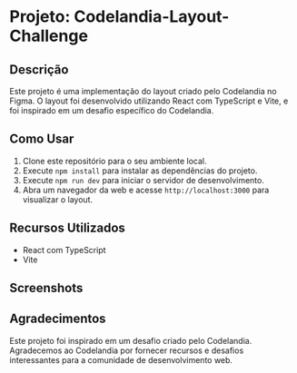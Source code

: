 # Projeto: Codelandia-Layout-Challenge

## Descrição
Este projeto é uma implementação do layout criado pelo Codelandia no Figma. O layout foi desenvolvido utilizando React com TypeScript e Vite, e foi inspirado em um desafio específico do Codelandia.

## Como Usar
1. Clone este repositório para o seu ambiente local.
2. Execute `npm install` para instalar as dependências do projeto.
3. Execute `npm run dev` para iniciar o servidor de desenvolvimento.
4. Abra um navegador da web e acesse `http://localhost:3000` para visualizar o layout.

## Recursos Utilizados
- React com TypeScript
- Vite

## Screenshots


## Agradecimentos
Este projeto foi inspirado em um desafio criado pelo Codelandia. Agradecemos ao Codelandia por fornecer recursos e desafios interessantes para a comunidade de desenvolvimento web.



